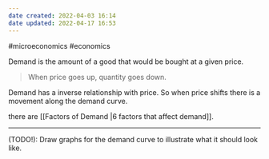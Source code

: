 ```yaml
---
date created: 2022-04-03 16:14
date updated: 2022-04-17 16:53
---
```


#microeconomics #economics

Demand is the amount of a good that would be bought at a given price.

> When price goes up, quantity goes down.

Demand has a inverse relationship with price. So when price shifts there is a movement along the demand curve.

there are [[Factors of Demand |6 factors that affect demand]].

---

(TODO!): Draw graphs for the demand curve to illustrate what it should look like.
